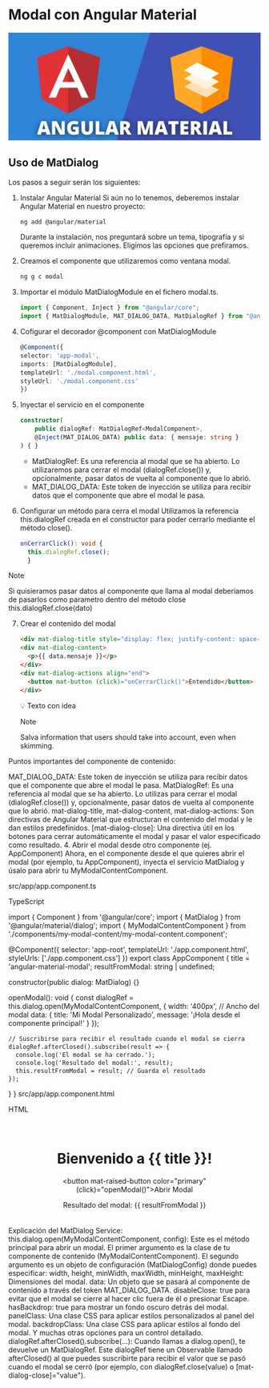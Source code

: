 # Modal con Angular Material

![Logo](public/images/logo.png)

## Uso de MatDialog

Los pasos a seguir serán los siguientes:

1.  Instalar Angular Material
    Si aún no lo tenemos, deberemos instalar Angular Material en nuestro proyecto:

    ```bash
    ng add @angular/material
     ```
    Durante la instalación, nos preguntará sobre un tema, tipografía y si queremos incluir animaciones. Eligimos las opciones que prefiramos.

2.  Creamos el componente que utilizaremos como ventana modal.

    ```bash
    ng g c modal
    ```

3.  Importar el módulo MatDialogModule en el fichero modal.ts.
    ```typescript
    import { Component, Inject } from "@angular/core";
    import { MatDialogModule, MAT_DIALOG_DATA, MatDialogRef } from "@angular/material/dialog"; // Importa MatDialogModule, MAT_DIALOG_DATA y MatDialogRef
    ```
4.  Cofigurar el decorador @component con MatDialogModule
    ```typescript
    @Component({
    selector: 'app-modal',
    imports: [MatDialogModule],
    templateUrl: './modal.component.html',
    styleUrl: './modal.component.css'
    })
    ```
5.  Inyectar el servicio en el componente

    ```typescript
    constructor(
        public dialogRef: MatDialogRef<ModalComponent>,
        @Inject(MAT_DIALOG_DATA) public data: { mensaje: string }
    ) { }
    ```

    - MatDialogRef: Es una referencia al modal que se ha abierto. Lo utilizaremos para cerrar el modal (dialogRef.close()) y, opcionalmente, pasar datos de vuelta al componente que lo abrió.
    - MAT_DIALOG_DATA: Este token de inyección se utiliza para recibir datos que el componente que abre el modal le pasa.

6.  Configurar un método para cerra el modal
    Utilizamos la referencia this.dialogRef creada en el constructor para poder cerrarlo mediante el método close().
    ```typescript
    onCerrarClick(): void {
      this.dialogRef.close();
      }
    ```
> [!NOTE]  
> Si quisieramos pasar datos al componente que llama al modal deberiamos de pasarlos como parametro dentro del método close this.dialogRef.close(dato)

7. Crear el contenido del modal

   ```html
   <div mat-dialog-title style="display: flex; justify-content: space-between; align-items: center;">Titulo del Modal</div>
   <div mat-dialog-content>
     <p>{{ data.mensaje }}</p>
   </div>
   <div mat-dialog-actions align="end">
     <button mat-button (click)="onCerrarClick()">Entendido</button>
   </div>
   ```

   💡 Texto con idea

   > [!NOTE]  
   > Salva information that users should take into account, even when skimming.

Puntos importantes del componente de contenido:

MAT_DIALOG_DATA: Este token de inyección se utiliza para recibir datos que el componente que abre el modal le pasa.
MatDialogRef: Es una referencia al modal que se ha abierto. Lo utilizas para cerrar el modal (dialogRef.close()) y, opcionalmente, pasar datos de vuelta al componente que lo abrió.
mat-dialog-title, mat-dialog-content, mat-dialog-actions: Son directivas de Angular Material que estructuran el contenido del modal y le dan estilos predefinidos.
[mat-dialog-close]: Una directiva útil en los botones para cerrar automáticamente el modal y pasar el valor especificado como resultado.
4. Abrir el modal desde otro componente (ej. AppComponent)
Ahora, en el componente desde el que quieres abrir el modal (por ejemplo, tu AppComponent), inyecta el servicio MatDialog y úsalo para abrir tu MyModalContentComponent.

src/app/app.component.ts

TypeScript

import { Component } from '@angular/core';
import { MatDialog } from '@angular/material/dialog';
import { MyModalContentComponent } from './components/my-modal-content/my-modal-content.component';

@Component({
  selector: 'app-root',
  templateUrl: './app.component.html',
  styleUrls: ['./app.component.css']
})
export class AppComponent {
  title = 'angular-material-modal';
  resultFromModal: string | undefined;

  constructor(public dialog: MatDialog) {}

  openModal(): void {
    const dialogRef = this.dialog.open(MyModalContentComponent, {
      width: '400px', // Ancho del modal
      data: {
        title: 'Mi Modal Personalizado',
        message: '¡Hola desde el componente principal!'
      }
    });

    // Suscribirse para recibir el resultado cuando el modal se cierra
    dialogRef.afterClosed().subscribe(result => {
      console.log('El modal se ha cerrado.');
      console.log('Resultado del modal:', result);
      this.resultFromModal = result; // Guarda el resultado
    });
  }
}
src/app/app.component.html

HTML

<div style="text-align:center; padding: 20px;">
  <h1>Bienvenido a {{ title }}!</h1>

  <button mat-raised-button color="primary" (click)="openModal()">Abrir Modal</button>

  <p *ngIf="resultFromModal">Resultado del modal: {{ resultFromModal }}</p>
</div>
Explicación del MatDialog Service:
this.dialog.open(MyModalContentComponent, config): Este es el método principal para abrir un modal.
El primer argumento es la clase de tu componente de contenido (MyModalContentComponent).
El segundo argumento es un objeto de configuración (MatDialogConfig) donde puedes especificar:
width, height, minWidth, maxWidth, minHeight, maxHeight: Dimensiones del modal.
data: Un objeto que se pasará al componente de contenido a través del token MAT_DIALOG_DATA.
disableClose: true para evitar que el modal se cierre al hacer clic fuera de él o presionar Escape.
hasBackdrop: true para mostrar un fondo oscuro detrás del modal.
panelClass: Una clase CSS para aplicar estilos personalizados al panel del modal.
backdropClass: Una clase CSS para aplicar estilos al fondo del modal.
Y muchas otras opciones para un control detallado.
dialogRef.afterClosed().subscribe(...): Cuando llamas a dialog.open(), te devuelve un MatDialogRef. Este dialogRef tiene un Observable llamado afterClosed() al que puedes suscribirte para recibir el valor que se pasó cuando el modal se cerró (por ejemplo, con dialogRef.close(value) o [mat-dialog-close]="value").